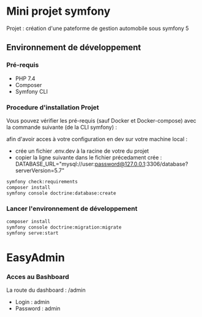 # Mini projet symfony

Projet : création d'une pateforme de gestion automobile sous symfony 5

## Environnement de développement

### Pré-requis

- PHP 7.4
- Composer
- Symfony CLI

### Procedure d'installation Projet

Vous pouvez vérifier les pré-requis (sauf Docker et Docker-compose) avec la commande suivante (de la CLI symfony) :

afin d'avoir acces à votre configuration en dev sur votre machine local :
- crée un fichier .env.dev à la racine de votre du projet
- copier la ligne suivante dans le fichier précedament crée :  DATABASE_URL="mysql://user:password@127.0.0.1:3306/database?serverVersion=5.7"

```bash
symfony check:requirements
composer install
symfony console doctrine:database:create
```

### Lancer l'environnement de développement

```bash
composer install
symfony console doctrine:migration:migrate
symfony serve:start
```

# EasyAdmin

### Acces au Bashboard

La route du dashboard : /admin

- Login : admin
- Password : admin
